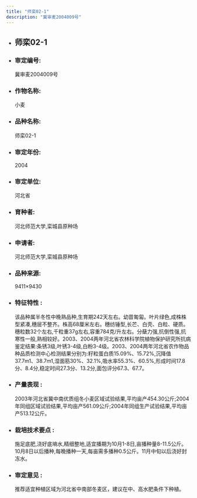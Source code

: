 ```yaml
---
title: "师栾02-1"
description: "冀审麦2004009号"
---
```

* ## 师栾02-1
* ###  审定编号:  
   冀审麦2004009号

*  ### 作物名称:  
   小麦

*   ###  品种名称: 
    师栾02-1

*   ### 审定年份: 
    2004

*   ### 审定单位:  
    河北省

*   ### 育种者:  
    河北师范大学,栾城县原种场

*   ### 申请者:  
    河北师范大学,栾城县原种场

*   ### 品种来源:  
    9411×9430

*   ### 特征特性 : 
    该品种属半冬性中晚熟品种,生育期242天左右。幼苗匍匐。叶片绿色,成株株型紧凑,穗层不整齐。株高68厘米左右。穗纺锤型,长芒、白壳、白粒、硬质。穗粒数32个左右,千粒重37g左右,容重784克/升左右。分蘖力强,抗倒性强,抗寒性一般,熟相较好。2003、2004两年河北省农林科学院植物保护研究所抗病鉴定结果:条锈3级,叶锈3-4级,白粉3-4级。2003、2004两年河北省农作物品种品质检测中心检测结果分别为:籽粒蛋白质15.09%、15.72%,沉降值37.7m1、38.7m1,湿面筋30%、32.1%,吸水率55.3%、60.5%,形成时间17.8分、8.4分,稳定时间27.3分、13.2分,面包评分67.3、67.7。

*   ### 产量表现 : 
    2003年河北省冀中南优质组冬小麦区域试验结果,平均亩产454.30公斤;2004年同组区域试验结果,平均亩产561.09公斤;2004年同组生产试验结果,平均亩产513.12公斤。

*   ### 栽培技术要点 : 
    施足底肥,浇好底墒水,精细整地,适宜播期为10月1-8日,亩播种量8-11.5公斤。10月8日以后播种,每晚播种一天,每亩需多播种0.5公斤。11月中旬以后浇好封冻水。

*   ### 审定意见 : 
    推荐适宜种植区域为河北省中南部冬麦区，建议在中、高水肥条件下种植。

